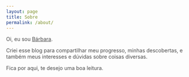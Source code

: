 ```yaml
---
layout: page
title: Sobre
permalink: /about/
---
```


        
<p>Oi, eu sou <a href="https://barbarabrito.github.io" target=_blank style="color:#484848; text-decoration: underline">Bárbara</a>.</p>
<p>Criei esse blog para compartilhar meu progresso, minhas descobertas, e também meus interesses e dúvidas sobre coisas diversas.</p>
<p>Fica por aqui, te desejo uma boa leitura.</p>

<style>
p{
    color:#484848;
}  
</style>
<!---
This is the base Jekyll theme. You can find out more info about customizing your Jekyll theme, as well as basic Jekyll usage documentation at [jekyllrb.com](https://jekyllrb.com/)

You can find the source code for Minima at GitHub:
[jekyll][jekyll-organization] /
[minima](https://github.com/jekyll/minima)

You can find the source code for Jekyll at GitHub:
[jekyll][jekyll-organization] /
[jekyll](https://github.com/jekyll/jekyll)
[jekyll-organization]: https://github.com/jekyll
-->

